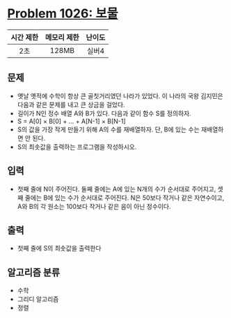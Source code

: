# [Problem 1026: 보물](https://www.acmicpc.net/problem/1026)

|시간 제한|메모리 제한|난이도|
|:-------:|:---------:|:---:|
|2초|128MB|실버4|

## 문제
- 옛날 옛적에 수학이 항상 큰 골칫거리였던 나라가 있었다. 이 나라의 국왕 김지민은 다음과 같은 문제를 내고 큰 상금을 걸었다.
- 길이가 N인 정수 배열 A와 B가 있다. 다음과 같이 함수 S를 정의하자.
- S = A[0] × B[0] + ... + A[N-1] × B[N-1]
- S의 값을 가장 작게 만들기 위해 A의 수를 재배열하자. 단, B에 있는 수는 재배열하면 안 된다.
- S의 최솟값을 출력하는 프로그램을 작성하시오.

## 입력
- 첫째 줄에 N이 주어진다. 둘째 줄에는 A에 있는 N개의 수가 순서대로 주어지고, 셋째 줄에는 B에 있는 수가 순서대로 주어진다. N은 50보다 작거나 같은 자연수이고, A와 B의 각 원소는 100보다 작거나 같은 음이 아닌 정수이다.

## 출력
- 첫째 줄에 S의 최솟값을 출력한다

## 알고리즘 분류
- 수학
- 그리디 알고리즘
- 정렬